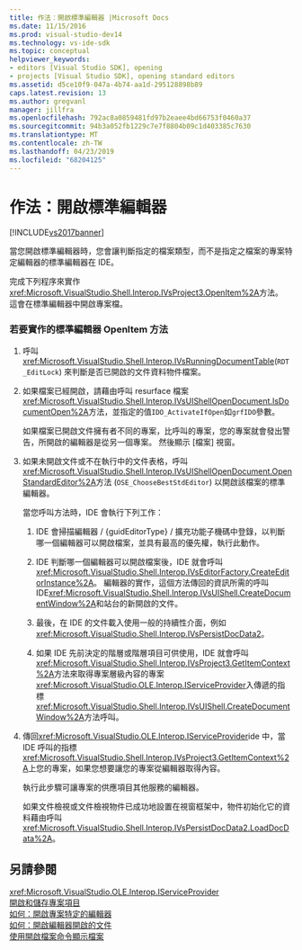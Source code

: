 ```yaml
---
title: 作法：開啟標準編輯器 |Microsoft Docs
ms.date: 11/15/2016
ms.prod: visual-studio-dev14
ms.technology: vs-ide-sdk
ms.topic: conceptual
helpviewer_keywords:
- editors [Visual Studio SDK], opening
- projects [Visual Studio SDK], opening standard editors
ms.assetid: d5ce10f9-047a-4b74-aa1d-295128898b89
caps.latest.revision: 13
ms.author: gregvanl
manager: jillfra
ms.openlocfilehash: 792ac8a0859481fd97b2eaee4bd66753f0460a37
ms.sourcegitcommit: 94b3a052fb1229c7e7f8804b09c1d403385c7630
ms.translationtype: MT
ms.contentlocale: zh-TW
ms.lasthandoff: 04/23/2019
ms.locfileid: "68204125"
---
```

# <a name="how-to-open-standard-editors"></a>作法：開啟標準編輯器
[!INCLUDE[vs2017banner](../includes/vs2017banner.md)]

當您開啟標準編輯器時，您會讓判斷指定的檔案類型，而不是指定之檔案的專案特定編輯器的標準編輯器在 IDE。  
  
 完成下列程序來實作<xref:Microsoft.VisualStudio.Shell.Interop.IVsProject3.OpenItem%2A>方法。 這會在標準編輯器中開啟專案檔。  
  
### <a name="to-implement-the-openitem-method-with-a-standard-editor"></a>若要實作的標準編輯器 OpenItem 方法  
  
1. 呼叫<xref:Microsoft.VisualStudio.Shell.Interop.IVsRunningDocumentTable>(`RDT_EditLock`) 來判斷是否已開啟的文件資料物件檔案。  
  
2. 如果檔案已經開啟，請藉由呼叫 resurface 檔案<xref:Microsoft.VisualStudio.Shell.Interop.IVsUIShellOpenDocument.IsDocumentOpen%2A>方法，並指定的值`IDO_ActivateIfOpen`如`grfIDO`參數。  
  
     如果檔案已開啟文件擁有者不同的專案，比呼叫的專案，您的專案就會發出警告，所開啟的編輯器是從另一個專案。 然後顯示 [檔案] 視窗。  
  
3. 如果未開啟文件或不在執行中的文件表格，呼叫<xref:Microsoft.VisualStudio.Shell.Interop.IVsUIShellOpenDocument.OpenStandardEditor%2A>方法 (`OSE_ChooseBestStdEditor`) 以開啟該檔案的標準編輯器。  
  
     當您呼叫方法時，IDE 會執行下列工作：  
  
    1. IDE 會掃描編輯器 / {guidEditorType} / 擴充功能子機碼中登錄，以判斷哪一個編輯器可以開啟檔案，並具有最高的優先權，執行此動作。  
  
    2. IDE 判斷哪一個編輯器可以開啟檔案後，IDE 就會呼叫<xref:Microsoft.VisualStudio.Shell.Interop.IVsEditorFactory.CreateEditorInstance%2A>。 編輯器的實作，這個方法傳回的資訊所需的呼叫 IDE<xref:Microsoft.VisualStudio.Shell.Interop.IVsUIShell.CreateDocumentWindow%2A>和站台的新開啟的文件。  
  
    3. 最後，在 IDE 的文件載入使用一般的持續性介面，例如<xref:Microsoft.VisualStudio.Shell.Interop.IVsPersistDocData2>。  
  
    4. 如果 IDE 先前決定的階層或階層項目可供使用，IDE 就會呼叫<xref:Microsoft.VisualStudio.Shell.Interop.IVsProject3.GetItemContext%2A>方法來取得專案層級內容的專案<xref:Microsoft.VisualStudio.OLE.Interop.IServiceProvider>入傳遞的指標<xref:Microsoft.VisualStudio.Shell.Interop.IVsUIShell.CreateDocumentWindow%2A>方法呼叫。  
  
4. 傳回<xref:Microsoft.VisualStudio.OLE.Interop.IServiceProvider>ide 中，當 IDE 呼叫的指標<xref:Microsoft.VisualStudio.Shell.Interop.IVsProject3.GetItemContext%2A>上您的專案，如果您想要讓您的專案從編輯器取得內容。  
  
     執行此步驟可讓專案的供應項目其他服務的編輯器。  
  
     如果文件檢視或文件檢視物件已成功地設置在視窗框架中，物件初始化它的資料藉由呼叫<xref:Microsoft.VisualStudio.Shell.Interop.IVsPersistDocData2.LoadDocData%2A>。  
  
## <a name="see-also"></a>另請參閱  
 <xref:Microsoft.VisualStudio.OLE.Interop.IServiceProvider>   
 [開啟和儲存專案項目](../extensibility/internals/opening-and-saving-project-items.md)   
 [如何：開啟專案特定的編輯器](../extensibility/how-to-open-project-specific-editors.md)   
 [如何：開啟編輯器開啟的文件](../extensibility/how-to-open-editors-for-open-documents.md)   
 [使用開啟檔案命令顯示檔案](../extensibility/internals/displaying-files-by-using-the-open-file-command.md)
